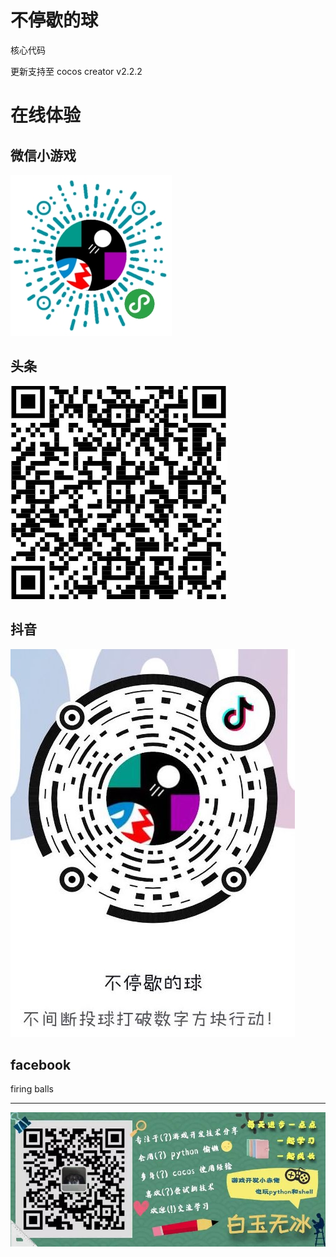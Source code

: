 # 不停歇的球

核心代码

更新支持至 cocos creator v2.2.2

# 在线体验

## 微信小游戏

![](./img/weixin.jpg)

## 头条

![](./img/toutiao.png)

## 抖音

![](./img/douyin.jpg)

## facebook

firing balls


---


![](./img/about.jpg)
